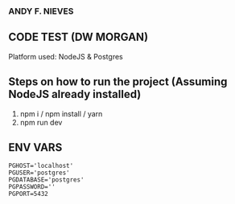 ### ANDY F. NIEVES
## CODE TEST (DW MORGAN)
Platform used: NodeJS & Postgres

## Steps on how to run the project (Assuming NodeJS already installed)

1. npm i / npm install / yarn
2. npm run dev

## ENV VARS
```
PGHOST='localhost'
PGUSER='postgres'
PGDATABASE='postgres'
PGPASSWORD=''
PGPORT=5432
```